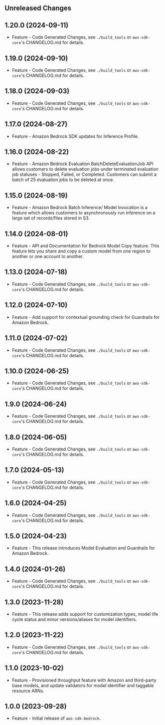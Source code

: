 Unreleased Changes
------------------

1.20.0 (2024-09-11)
------------------

* Feature - Code Generated Changes, see `./build_tools` or `aws-sdk-core`'s CHANGELOG.md for details.

1.19.0 (2024-09-10)
------------------

* Feature - Code Generated Changes, see `./build_tools` or `aws-sdk-core`'s CHANGELOG.md for details.

1.18.0 (2024-09-03)
------------------

* Feature - Code Generated Changes, see `./build_tools` or `aws-sdk-core`'s CHANGELOG.md for details.

1.17.0 (2024-08-27)
------------------

* Feature - Amazon Bedrock SDK updates for Inference Profile.

1.16.0 (2024-08-22)
------------------

* Feature - Amazon Bedrock Evaluation BatchDeleteEvaluationJob API allows customers to delete evaluation jobs under terminated evaluation job statuses - Stopped, Failed, or Completed. Customers can submit a batch of 25 evaluation jobs to be deleted at once.

1.15.0 (2024-08-19)
------------------

* Feature - Amazon Bedrock Batch Inference/ Model Invocation is a feature which allows customers to asynchronously run inference on a large set of records/files stored in S3.

1.14.0 (2024-08-01)
------------------

* Feature - API and Documentation for Bedrock Model Copy feature. This feature lets you share and copy a custom model from one region to another or one account to another.

1.13.0 (2024-07-18)
------------------

* Feature - Code Generated Changes, see `./build_tools` or `aws-sdk-core`'s CHANGELOG.md for details.

1.12.0 (2024-07-10)
------------------

* Feature - Add support for contextual grounding check for Guardrails for Amazon Bedrock.

1.11.0 (2024-07-02)
------------------

* Feature - Code Generated Changes, see `./build_tools` or `aws-sdk-core`'s CHANGELOG.md for details.

1.10.0 (2024-06-25)
------------------

* Feature - Code Generated Changes, see `./build_tools` or `aws-sdk-core`'s CHANGELOG.md for details.

1.9.0 (2024-06-24)
------------------

* Feature - Code Generated Changes, see `./build_tools` or `aws-sdk-core`'s CHANGELOG.md for details.

1.8.0 (2024-06-05)
------------------

* Feature - Code Generated Changes, see `./build_tools` or `aws-sdk-core`'s CHANGELOG.md for details.

1.7.0 (2024-05-13)
------------------

* Feature - Code Generated Changes, see `./build_tools` or `aws-sdk-core`'s CHANGELOG.md for details.

1.6.0 (2024-04-25)
------------------

* Feature - Code Generated Changes, see `./build_tools` or `aws-sdk-core`'s CHANGELOG.md for details.

1.5.0 (2024-04-23)
------------------

* Feature - This release introduces Model Evaluation and Guardrails for Amazon Bedrock.

1.4.0 (2024-01-26)
------------------

* Feature - Code Generated Changes, see `./build_tools` or `aws-sdk-core`'s CHANGELOG.md for details.

1.3.0 (2023-11-28)
------------------

* Feature - This release adds support for customization types, model life cycle status and minor versions/aliases for model identifiers.

1.2.0 (2023-11-22)
------------------

* Feature - Code Generated Changes, see `./build_tools` or `aws-sdk-core`'s CHANGELOG.md for details.

1.1.0 (2023-10-02)
------------------

* Feature - Provisioned throughput feature with Amazon and third-party base models, and update validators for model identifier and taggable resource ARNs.

1.0.0 (2023-09-28)
------------------

* Feature - Initial release of `aws-sdk-bedrock`.

